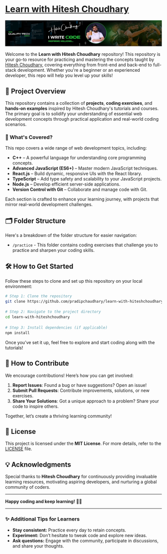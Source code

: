 # [Learn with Hitesh Choudhary](#learn-with-hitesh-choudhary)

[![Hitesh Choudhary](./channels4_banner.jpg)](https://www.youtube.com/@HiteshCodeLab)

Welcome to the **Learn with Hitesh Choudhary** repository! This repository is your go-to resource for practicing and mastering the concepts taught by [Hitesh Choudhary](https://github.com/hiteshchoudhary), covering everything from front-end and back-end to full-stack development. Whether you're a beginner or an experienced developer, this repo will help you level up your skills!

## 🌟 Project Overview

This repository contains a collection of **projects**, **coding exercises**, and **hands-on examples** inspired by Hitesh Choudhary's tutorials and courses. The primary goal is to solidify your understanding of essential web development concepts through practical application and real-world coding scenarios.

### 🚩 What's Covered?

This repo covers a wide range of web development topics, including:

-   **C++** – A powerful language for understanding core programming concepts.
-   **Advanced JavaScript (ES6+)** – Master modern JavaScript techniques.
-   **React.js** – Build dynamic, responsive UIs with the React library.
-   **TypeScript** – Add type safety and scalability to your JavaScript projects.
-   **Node.js** – Develop efficient server-side applications.
-   **Version Control with Git** – Collaborate and manage code with Git.

Each section is crafted to enhance your learning journey, with projects that mirror real-world development challenges.

## 🗂️ Folder Structure

Here's a breakdown of the folder structure for easier navigation:

-   `/practice` - This folder contains coding exercises that challenge you to practice and sharpen your coding skills.

## 🛠️ How to Get Started

Follow these steps to clone and set up this repository on your local environment:

```bash
# Step 1: Clone the repository
git clone https://github.com/pradipchaudhary/learn-with-hiteshchoudhary.git

# Step 2: Navigate to the project directory
cd learn-with-hiteshchoudhary

# Step 3: Install dependencies (if applicable)
npm install
```

Once you’ve set it up, feel free to explore and start coding along with the tutorials!

## 🌟 How to Contribute

We encourage contributions! Here’s how you can get involved:

1. **Report Issues**: Found a bug or have suggestions? Open an issue!
2. **Submit Pull Requests**: Contribute improvements, solutions, or new exercises.
3. **Share Your Solutions**: Got a unique approach to a problem? Share your code to inspire others.

Together, let’s create a thriving learning community!

## 📜 License

This project is licensed under the **MIT License**. For more details, refer to the [LICENSE](LICENSE) file.

## 💡 Acknowledgments

Special thanks to **Hitesh Choudhary** for continuously providing invaluable learning resources, motivating aspiring developers, and nurturing a global community of coders.

---

**Happy coding and keep learning!** 🎉🚀

---

### ✨ Additional Tips for Learners

-   **Stay consistent:** Practice every day to retain concepts.
-   **Experiment:** Don’t hesitate to tweak code and explore new ideas.
-   **Ask questions:** Engage with the community, participate in discussions, and share your thoughts.
